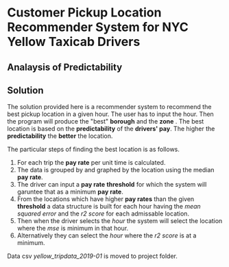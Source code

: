 
# Customer Pickup Location Recommender System for NYC Yellow Taxicab Drivers

## Analaysis of Predictability



## Solution

The solution provided here is a recommender system to recommend the best pickup location in a given hour.
The user has to input the hour. Then the program will produce the "best" __borough__ and the __zone__ . 
The best location is based on the __predictability__ of the __drivers' pay__. The higher the __predictability__
the __better__ the location.

The particular steps of finding the best location is as follows.

1. For each trip the __pay rate__ per unit time is calculated.
2. The data is grouped by and graphed by the location using the median __pay rate__.
3. The driver can input a __pay rate__ __threshold__ for which the system will garuntee that as a minimum __pay rate__.
4. From the locations which have higher __pay rates__ than the given __threshold__ a data structure is built for each hour having the *mean squared error* and the *r2 score* for each admissable location.
5. Then when the driver selects the *hour* the system will select the location where the *mse* is minimum in that hour.
6. Alternatively they can select the *hour* where the *r2 score* is at a minimum.




Data csv *yellow_tripdata_2019-01* is moved to project folder.
